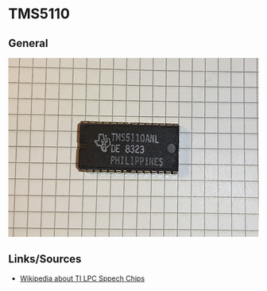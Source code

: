 # TMS5110

## General

<img src="TMS5110.png" width="600" height="360">	

## Links/Sources

- [Wikipedia about TI LPC Sppech Chips](https://en.wikipedia.org/wiki/Texas_Instruments_LPC_Speech_Chips)
